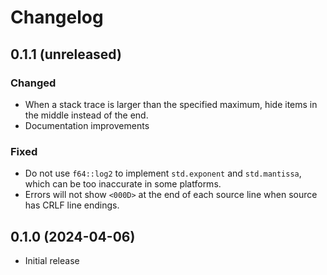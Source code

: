 # Changelog

## 0.1.1 (unreleased)

### Changed

- When a stack trace is larger than the specified maximum, hide items in the
  middle instead of the end.
- Documentation improvements

### Fixed

- Do not use `f64::log2` to implement `std.exponent` and `std.mantissa`, which
  can be too inaccurate in some platforms.
- Errors will not show `<000D>` at the end of each source line when source has
  CRLF line endings.

## 0.1.0 (2024-04-06)

- Initial release
